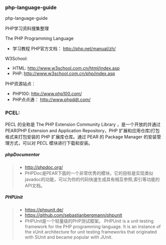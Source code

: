 ### php-language-guide
php-language-guide

PHP学习资料搜集整理

The PHP Programming Language

- 学习教程
PHP官方文档： http://php.net/manual/zh/


W3School:
- HTML: http://www.w3school.com.cn/html/index.asp
- PHP:  http://www.w3school.com.cn/php/index.asp

PHP资源站点：

- PHP100: http://www.php100.com/
- PHP点点通： http://www.phpddt.com/


### PCEL:  
PECL 的全称是 The PHP Extension Community Library ，是一个开放的并通过 PEAR(PHP Extension and Application Repository，PHP 扩展和应用仓库)打包格式来打包安装的 PHP 扩展库仓库。通过 PEAR 的 Package Manager 的安装管理方式，可以对 PECL 模块进行下载和安装。

##### phpDocumentor
> - http://phpdoc.org/
> - PHPDoc是PEAR下面的一个非常优秀的模块，它的目标是实现类似javadoc的功能，可以为你的代码快速生成具有相互参照,索引等功能的API文档。

##### PHPUnit
> - https://phpunit.de/
> - https://github.com/sebastianbergmann/phpunit
> - PHPUnit是一个轻量级的PHP测试框架。
  PHPUnit is a unit testing framework for the PHP programming language. It is an instance of the xUnit architecture for unit testing frameworks that originated with SUnit and became popular with JUnit.

